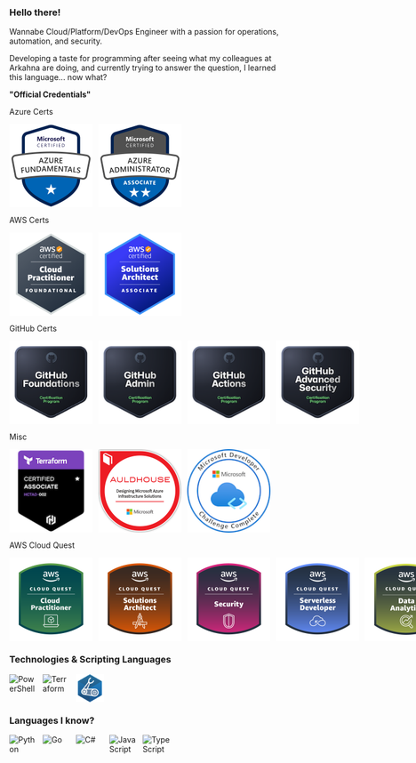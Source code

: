 ### Hello there!

Wannabe Cloud/Platform/DevOps Engineer with a passion for operations, automation, and security.

Developing a taste for programming after seeing what my colleagues at Arkahna are doing, and currently trying to answer the question, I learned this language... now what?

**"Official Credentials"**

Azure Certs

<div style="display: flex; gap: 10px;">
    <img src="./images/Azure%20Fundamentals%20Badge.png" alt="Azure Fundamentals" width="150" height="150">
    <img src="./images/Azure%20Admin%20Associate%20Badge.png" alt="Azure Administrator Associate" width="150" height="150">
</div>

AWS Certs

<div style="display: flex; gap: 10px;">
    <img src="./images/AWS%20Cloud%20Practitioner%20Badge.png" alt="AWS Cloud Practitioner" width="150" height="150">
    <img src="./images/AWS%20Solutions%20Architect%20Badge.png" alt="AWS Solutions Architect Associate" width="150" height="150">
</div>

GitHub Certs

<div style="display: flex; gap: 10px;">
    <img src="./images/Github%20Foundations%20Badge.png" alt="GitHub Foundations" width="150" height="150">
    <img src="./images/Credly%20badge%20admin.png" alt="GitHub Administration" width="150" height="150">
    <img src="./images/Github%20Actions%20Badge.png" alt="GitHub Actions" width="150" height="150">
    <img src="./images/GitHub%20Advanced%20Security%20Badge.png" alt="GitHub Advanced Security" width="150" height="150">
</div>

Misc

<div style="display: flex; gap: 10px;">
    <img src="./images/Terraform%20Associate%20Badge.png" alt="Terraform Associate" width="150" height="150">
    <img src="./images/Azure%20Infrastructure%20Solutions%20Badge.png" alt="AZ 305 Course" width="150" height="150">
    <img src="./images/Microsoft%20Developer%20Badge.png" alt="Microsoft Developer" width="150" height="150">
</div>

AWS Cloud Quest

<div style="display: flex; gap: 10px;">
    <img src="./images/Cloud%20Practitioner%20Badge.png" alt="Cloud Practictioner" width="150" height="150">
    <img src="./images/Cloud%20Quest%20Solutions%20Architect.png" alt="Solutions Architect" width="150" height="150">
    <img src="./images/Cloud%20Quest%20Security%20Badge.png" alt="Security" width="150" height="150">
    <img src="./images/Cloud%20Quest%20Serverless.png" alt="Serverless" width="150" height="150">
    <img src="./images/Cloud%20Quest%20Data%20Analytics.png" alt="Data Analytics" width="150" height="150">
    <img src="./images/Cloud%20Quest%20Machine%20Learning.png" alt="Machine Learning" width="150" height="150">
    <img src="./images/Financial%20Services%20Badge.png" alt="Industry Quest: Financial Services" width="150" height="150">
</div>

### Technologies & Scripting Languages

<div style="display: flex; gap: 10px;">
    <img src="https://cdn.jsdelivr.net/gh/devicons/devicon@latest/icons/powershell/powershell-original.svg" alt="PowerShell" width="50" height="50">
    <img src="https://cdn.jsdelivr.net/gh/devicons/devicon@latest/icons/terraform/terraform-original.svg" alt="Terraform" width="50" height="50">
    <img src="./logos/Bicep%20Logo%20Image.svg" alt="Bicep" width="50" height="50">
</div>

### Languages I know?

<div style="display: flex; gap: 10px;">
    <img src="https://cdn.jsdelivr.net/gh/devicons/devicon@latest/icons/python/python-original.svg" alt="Python" width="50" height="50">
    <img src="https://cdn.jsdelivr.net/gh/devicons/devicon@latest/icons/go/go-original-wordmark.svg" alt="Go" width="50" height="50">
    <img src="https://cdn.jsdelivr.net/gh/devicons/devicon@latest/icons/csharp/csharp-original.svg" alt="C#" width="50" height="50">
    <img src="https://cdn.jsdelivr.net/gh/devicons/devicon@latest/icons/javascript/javascript-original.svg" alt="JavaScript" width="50" height="50">
    <img src="https://cdn.jsdelivr.net/gh/devicons/devicon@latest/icons/typescript/typescript-original.svg" alt="TypeScript" width="50" height="50">
</div>
